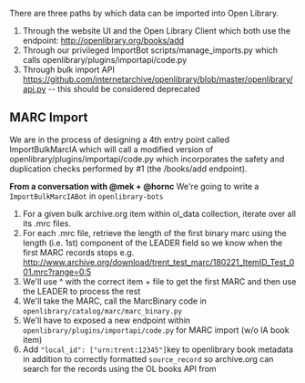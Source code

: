 There are three paths by which data can be imported into Open Library.

1. Through the website UI and the Open Library Client which both use the endpoint: http://openlibrary.org/books/add
2. Through our privileged ImportBot scripts/manage_imports.py which calls openlibrary/plugins/importapi/code.py
3. Through bulk import API https://github.com/internetarchive/openlibrary/blob/master/openlibrary/api.py -- this should be considered deprecated

## MARC Import

We are in the process of designing a 4th entry point called ImportBulkMarcIA which will call a modified version of openlibrary/plugins/importapi/code.py which incorporates the safety and duplication checks performed by #1 (the /books/add endpoint).

**From a conversation with @mek + @hornc**
We're going to write a `ImportBulkMarcIABot` in `openlibrary-bots`

1. For a given bulk archive.org item within ol_data collection, iterate over all its .mrc files.
2. For each .mrc file, retrieve the length of the first binary marc using the length (i.e. 1st) component of the LEADER field so we know when the first MARC records stops
e.g. http://www.archive.org/download/trent_test_marc/180221_ItemID_Test_001.mrc?range=0:5
3. We'll use ^ with the correct item + file to get the first MARC and then use the LEADER to process the rest
4. We'll take the MARC, call the MarcBinary code in `openlibrary/catalog/marc/marc_binary.py`
5. We'll have to exposed a new endpoint within `openlibrary/plugins/importapi/code.py` for MARC import (w/o IA book item) 
6. Add `"local_id": ["urn:trent:12345"]`key to openlibrary book metadata in addition to correctly formatted `source_record` so archive.org can search for the records using the OL books API from